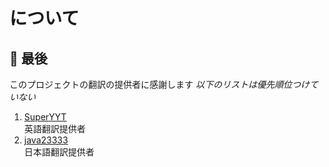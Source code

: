 # について

## 🎐 最後
このプロジェクトの翻訳の提供者に感謝します
*以下のリストは優先順位つけていない*
1. [SuperYYT](https://github.com/SuperYYT)  
  英語翻訳提供者
2. [java23333](https://github.com/java23333)  
  日本語翻訳提供者